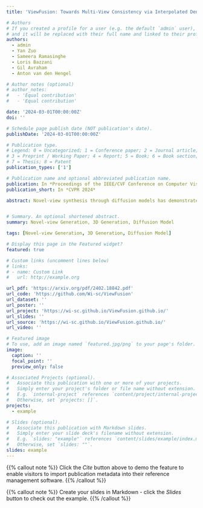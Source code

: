 ```yaml
---
title: 'ViewFusion: Towards Multi-View Consistency via Interpolated Denoising'

# Authors
# If you created a profile for a user (e.g. the default `admin` user), write the username (folder name) here
# and it will be replaced with their full name and linked to their profile.
authors:
  - admin
  - Yan Zuo
  - Sameera Ramasinghe
  - Loris Bazzani
  - Gil Avraham
  - Anton van den Hengel

# Author notes (optional)
# author_notes:
#   - 'Equal contribution'
#   - 'Equal contribution'

date: '2024-03-01T00:00:00Z'
doi: ''

# Schedule page publish date (NOT publication's date).
publishDate: '2024-03-01T00:00:00Z'

# Publication type.
# Legend: 0 = Uncategorized; 1 = Conference paper; 2 = Journal article;
# 3 = Preprint / Working Paper; 4 = Report; 5 = Book; 6 = Book section;
# 7 = Thesis; 8 = Patent
publication_types: ['1']

# Publication name and optional abbreviated publication name.
publication: In *Proceedings of the IEEE/CVF Conference on Computer Vision and Pattern Recognition (CVPR) 2023*
publication_short: In *CVPR 2024*

abstract: Novel-view synthesis through diffusion models has demonstrated remarkable potential for generating diverse and high-quality images. Yet, the independent process of image generation in these prevailing methods leads to challenges in maintaining multiple view consistency. To address this, we introduce ViewFusion, a novel, training-free algorithm that can be seamlessly integrated into existing pre-trained diffusion models. Our approach adopts an auto-regressive method that implicitly leverages previously generated views as context for next view generation, ensuring robust multi-view consistency during the novel-view generation process. Through a diffusion process that fuses known-view information via interpolated denoising, our framework successfully extends single-view conditioned models to work in multiple-view conditional settings without any additional fine-tuning. Extensive experimental results demonstrate the effectiveness of ViewFusion in generating consistent and detailed novel views.


# Summary. An optional shortened abstract.
summary: Novel-view Generation, 3D Generation, Diffusion Model

tags: [Novel-view Generation, 3D Generation, Diffusion Model]

# Display this page in the Featured widget?
featured: true

# Custom links (uncomment lines below)
# links:
# - name: Custom Link
#   url: http://example.org

url_pdf: 'https://arxiv.org/pdf/2402.18842.pdf'
url_code: 'https://github.com/Wi-sc/ViewFusion'
url_dataset: ''
url_poster: ''
url_project: 'https://wi-sc.github.io/ViewFusion.github.io/'
url_slides: ''
url_source: 'https://wi-sc.github.io/ViewFusion.github.io/'
url_video: ''

# Featured image
# To use, add an image named `featured.jpg/png` to your page's folder.
image:
  caption: ''
  focal_point: ''
  preview_only: false

# Associated Projects (optional).
#   Associate this publication with one or more of your projects.
#   Simply enter your project's folder or file name without extension.
#   E.g. `internal-project` references `content/project/internal-project/index.md`.
#   Otherwise, set `projects: []`.
projects:
  - example

# Slides (optional).
#   Associate this publication with Markdown slides.
#   Simply enter your slide deck's filename without extension.
#   E.g. `slides: "example"` references `content/slides/example/index.md`.
#   Otherwise, set `slides: ""`.
slides: example
---
```


{{% callout note %}}
Click the _Cite_ button above to demo the feature to enable visitors to import publication metadata into their reference management software.
{{% /callout %}}

{{% callout note %}}
Create your slides in Markdown - click the _Slides_ button to check out the example.
{{% /callout %}}

<!-- Supplementary notes can be added here, including [code, math, and images](https://openaccess.thecvf.com/content/CVPR2023/supplemental/Yang_Neural_Vector_Fields_CVPR_2023_supplemental.pdf). -->
